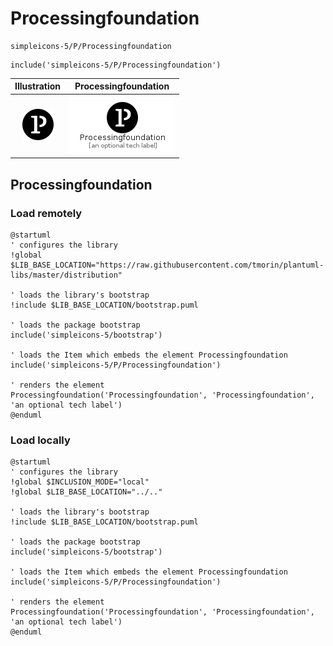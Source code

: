 # Processingfoundation


```text
simpleicons-5/P/Processingfoundation
```

```text
include('simpleicons-5/P/Processingfoundation')
```



| Illustration | Processingfoundation |
| :---: | :---: |
| ![illustration for Illustration](../../simpleicons-5/P/Processingfoundation.png) | ![illustration for Processingfoundation](../../simpleicons-5/P/Processingfoundation.Local.png) |




## Processingfoundation

### Load remotely
```plantuml
@startuml
' configures the library
!global $LIB_BASE_LOCATION="https://raw.githubusercontent.com/tmorin/plantuml-libs/master/distribution"

' loads the library's bootstrap
!include $LIB_BASE_LOCATION/bootstrap.puml

' loads the package bootstrap
include('simpleicons-5/bootstrap')

' loads the Item which embeds the element Processingfoundation
include('simpleicons-5/P/Processingfoundation')

' renders the element
Processingfoundation('Processingfoundation', 'Processingfoundation', 'an optional tech label')
@enduml
```

### Load locally
```plantuml
@startuml
' configures the library
!global $INCLUSION_MODE="local"
!global $LIB_BASE_LOCATION="../.."

' loads the library's bootstrap
!include $LIB_BASE_LOCATION/bootstrap.puml

' loads the package bootstrap
include('simpleicons-5/bootstrap')

' loads the Item which embeds the element Processingfoundation
include('simpleicons-5/P/Processingfoundation')

' renders the element
Processingfoundation('Processingfoundation', 'Processingfoundation', 'an optional tech label')
@enduml
```


